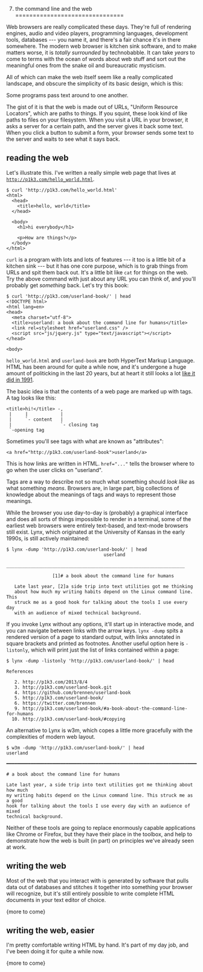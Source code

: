 7. the command line and the web
===============================

Web browsers are really complicated these days.  They're full of rendering
engines, audio and video players, programming languages, development tools,
databases --- you name it, and there's a fair chance it's in there somewhere.
The modern web browser is kitchen sink software, and to make matters worse, it
is _totally surrounded_ by technobabble.  It can take _years_ to come to terms
with the ocean of words about web stuff and sort out the meaningful ones from
the snake oil and bureaucratic mysticism.

All of which can make the web itself seem like a really complicated landscape,
and obscure the simplicity of its basic design, which is this:

Some programs pass text around to one another.

The gist of it is that the web is made out of URLs, "Uniform Resource
Locators", which are paths to things.  If you squint, these look kind of like
paths to files on your filesystem.  When you visit a URL in your browser, it
asks a server for a certain path, and the server gives it back some text.  When
you click a button to submit a form, your browser sends some text to the server
and waits to see what it says back.

reading the web
---------------

Let's illustrate this.  I've written a really simple web page that lives at
[`http://p1k3.com/hello_world.html`](http://p1k3.com/hello_world.html).

    $ curl 'http://p1k3.com/hello_world.html'
    <html>
      <head>
        <title>hello, world</title>
      </head>
    
      <body>
        <h1>hi everybody</h1>
    
        <p>How are things?</p>
      </body>
    </html>

`curl` is a program with lots and lots of features --- it too is a little bit of
a kitchen sink --- but it has one core purpose, which is to grab things from
URLs and spit them back out.  It's a little bit like `cat` for things on the
web.  Try the above command with just about any URL you can think of, and
you'll probably get _something_ back.  Let's try this book:

    $ curl 'http://p1k3.com/userland-book/' | head
    <!DOCTYPE html>
    <html lang=en>
    <head>
      <meta charset="utf-8">
      <title>userland: a book about the command line for humans</title>
      <link rel=stylesheet href="userland.css" />
      <script src="js/jquery.js" type="text/javascript"></script>
    </head>
    
    <body>

`hello_world.html` and `userland-book` are both HyperText Markup Language.
HTML has been around for quite a while now, and it's undergone a huge amount of
politicking in the last 20 years, but at heart it still looks a lot [like it
did in 1991](http://info.cern.ch/hypertext/WWW/TheProject.html).

The basic idea is that the contents of a web page are marked up with tags.
A tag looks like this:

    <title>hi!</title> -,
     |     |            |
     |     `- content   |
     |                  `- closing tag
     `-opening tag

Sometimes you'll see tags with what are known as "attributes":

    <a href="http://p1k3.com/userland-book">userland</a>

This is how links are written in HTML.  `href="..."` tells the browser where to
go when the user clicks on "userland".

Tags are a way to describe not so much what something should _look like_ as
what something _means_.  Browsers are, in large part, big collections of
knowledge about the meanings of tags and ways to represent those meanings.

While the browser you use day-to-day is (probably) a graphical interface and
does all sorts of things impossible to render in a terminal, some of the
earliest web browsers were entirely text-based, and text-mode browsers still
exist.  Lynx, which originated at the University of Kansas in the early 1990s,
is still actively maintained:

    $ lynx -dump 'http://p1k3.com/userland-book/' | head
                                        userland
         __________________________________________________________________
    
                     [1]# a book about the command line for humans
    
       Late last year, [2]a side trip into text utilities got me thinking
       about how much my writing habits depend on the Linux command line. This
       struck me as a good hook for talking about the tools I use every day
       with an audience of mixed technical background.
    
If you invoke Lynx without any options, it'll start up in interactive mode, and
you can navigate between links with the arrow keys.  `lynx -dump` spits a
rendered version of a page to standard output, with links annotated in square
brackets and printed as footnotes.  Another useful option here is `-listonly`,
which will print just the list of links contained within a page:

    $ lynx -dump -listonly 'http://p1k3.com/userland-book/' | head
    
    References
    
       2. http://p1k3.com/2013/8/4
       3. http://p1k3.com/userland-book.git
       4. https://github.com/brennen/userland-book
       5. http://p1k3.com/userland-book/
       6. https://twitter.com/brennen
       9. http://p1k3.com/userland-book/#a-book-about-the-command-line-for-humans
      10. http://p1k3.com/userland-book/#copying

An alternative to Lynx is w3m, which copes a little more gracefully with the
complexities of modern web layout.

    $ w3m -dump 'http://p1k3.com/userland-book/' | head
    userland
    
    ━━━━━━━━━━━━━━━━━━━━━━━━━━━━━━━━━━━━━━━━━━━━━━━━━━━━━━━━━━━━━━━━━━━━━━━━━━━━━━━
    
    # a book about the command line for humans
    
    Late last year, a side trip into text utilities got me thinking about how much
    my writing habits depend on the Linux command line. This struck me as a good
    hook for talking about the tools I use every day with an audience of mixed
    technical background.

Neither of these tools are going to replace enormously capable applications
like Chrome or Firefox, but they have their place in the toolbox, and help to
demonstrate how the web is built (in part) on principles we've already seen at
work.

writing the web
---------------

Most of the web that you interact with is generated by software that pulls data
out of databases and stitches it together into something your browser will
recognize, but it's still entirely possible to write complete HTML documents in
your text editor of choice.

{more to come}

writing the web, easier
-----------------------

I'm pretty comfortable writing HTML by hand.  It's part of my day job, and I've
been doing it for quite a while now.  

{more to come}
